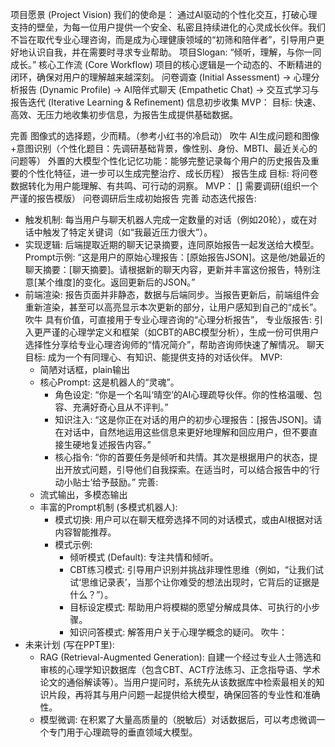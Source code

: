 项目愿景 (Project Vision)
我们的使命是： 通过AI驱动的个性化交互，打破心理支持的壁垒，为每一位用户提供一个安全、私密且持续进化的心灵成长伙伴。我们不旨在取代专业心理咨询，而是成为心理健康领域的“初筛和陪伴者”，引导用户更好地认识自我，并在需要时寻求专业帮助。
项目Slogan: “倾听，理解，与你一同成长。”
核心工作流 (Core Workflow)
项目的核心逻辑是一个动态的、不断精进的闭环，确保对用户的理解越来越深刻。
问卷调查 (Initial Assessment) → 心理分析报告 (Dynamic Profile) → AI陪伴式聊天 (Empathetic Chat) → 交互式学习与报告迭代 (Iterative Learning & Refinement)
信息初步收集
MVP：
目标: 快速、高效、无压力地收集初步信息，为报告生成提供基础数据。

完善
图像式的选择题，少而精。（参考小红书的冷启动）
吹牛
AI生成问题和图像+意图识别（个性化题目：先调研基础背景，像性别、身份、MBTI、最近关心的问题等）
外置的大模型个性化记忆功能：能够完整记录每个用户的历史报告及重要的个性化特征，进一步可以生成完整治疗、成长历程）
报告生成
目标: 将问卷数据转化为用户能理解、有共鸣、可行动的洞察。
MVP：
[] 需要调研(组织一个严谨的报告模版）
问卷调研后生成初始报告
完善
动态迭代报告:
- 触发机制: 每当用户与聊天机器人完成一定数量的对话（例如20轮），或在对话中触发了特定关键词（如“我最近压力很大”）。
- 实现逻辑: 后端提取近期的聊天记录摘要，连同原始报告一起发送给大模型。Prompt示例: “这是用户的原始心理报告：[原始报告JSON]。这是他/她最近的聊天摘要：[聊天摘要]。请根据新的聊天内容，更新并丰富这份报告，特别注意[某个维度]的变化。返回更新后的JSON。”
- 前端渲染: 报告页面并非静态，数据与后端同步。当报告更新后，前端组件会重新渲染，甚至可以高亮显示本次更新的部分，让用户感知到自己的“成长”。
吹牛
具有价值，可直接用于专业心理咨询的“心理分析报告”，
专业版报告: 引入更严谨的心理学定义和框架（如CBT的ABC模型分析），生成一份可供用户选择性分享给专业心理咨询师的“情况简介”，帮助咨询师快速了解情况。
聊天
目标: 成为一个有同理心、有知识、能提供支持的对话伙伴。
MVP:
  - 简陋对话框，plain输出
  - 核心Prompt: 这是机器人的“灵魂”。
    - 角色设定: “你是一个名叫‘晴空’的AI心理疏导伙伴。你的性格温暖、包容、充满好奇心且从不评判。”
    - 知识注入: “这是你正在对话的用户的初步心理报告：[报告JSON]。请在对话中，自然地运用这些信息来更好地理解和回应用户，但不要直接生硬地复述报告内容。”
    - 核心指令: “你的首要任务是倾听和共情。其次是根据用户的状态，提出开放式问题，引导他们自我探索。在适当时，可以结合报告中的‘行动小贴士’给予鼓励。”
完善:
  - 流式输出，多模态输出
  - 丰富的Prompt机制 (多模式机器人):
    - 模式切换: 用户可以在聊天框旁选择不同的对话模式，或由AI根据对话内容智能推荐。
    - 模式示例:
      - 倾听模式 (Default): 专注共情和倾听。
      - CBT练习模式: 引导用户识别并挑战非理性思维（例如，“让我们试试‘思维记录表’，当那个让你难受的想法出现时，它背后的证据是什么？”）。
      - 目标设定模式: 帮助用户将模糊的愿望分解成具体、可执行的小步骤。
      - 知识问答模式: 解答用户关于心理学概念的疑问。
吹牛：
- 未来计划 (写在PPT里):
  - RAG (Retrieval-Augmented Generation): 自建一个经过专业人士筛选和审核的心理学知识数据库（包含CBT、ACT疗法练习、正念指导语、学术论文的通俗解读等）。当用户提问时，系统先从该数据库中检索最相关的知识片段，再将其与用户问题一起提供给大模型，确保回答的专业性和准确性。
  - 模型微调: 在积累了大量高质量的（脱敏后）对话数据后，可以考虑微调一个专门用于心理疏导的垂直领域大模型。